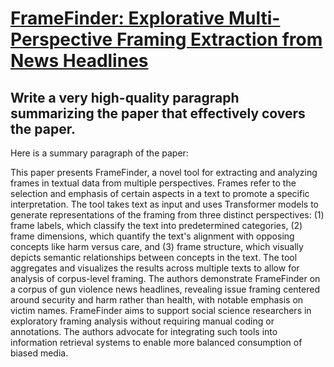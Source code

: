 # [FrameFinder: Explorative Multi-Perspective Framing Extraction from News   Headlines](https://arxiv.org/abs/2312.08995)

## Write a very high-quality paragraph summarizing the paper that effectively covers the paper.

 Here is a summary paragraph of the paper:

This paper presents FrameFinder, a novel tool for extracting and analyzing frames in textual data from multiple perspectives. Frames refer to the selection and emphasis of certain aspects in a text to promote a specific interpretation. The tool takes text as input and uses Transformer models to generate representations of the framing from three distinct perspectives: (1) frame labels, which classify the text into predetermined categories, (2) frame dimensions, which quantify the text's alignment with opposing concepts like harm versus care, and (3) frame structure, which visually depicts semantic relationships between concepts in the text. The tool aggregates and visualizes the results across multiple texts to allow for analysis of corpus-level framing. The authors demonstrate FrameFinder on a corpus of gun violence news headlines, revealing issue framing centered around security and harm rather than health, with notable emphasis on victim names. FrameFinder aims to support social science researchers in exploratory framing analysis without requiring manual coding or annotations. The authors advocate for integrating such tools into information retrieval systems to enable more balanced consumption of biased media.
